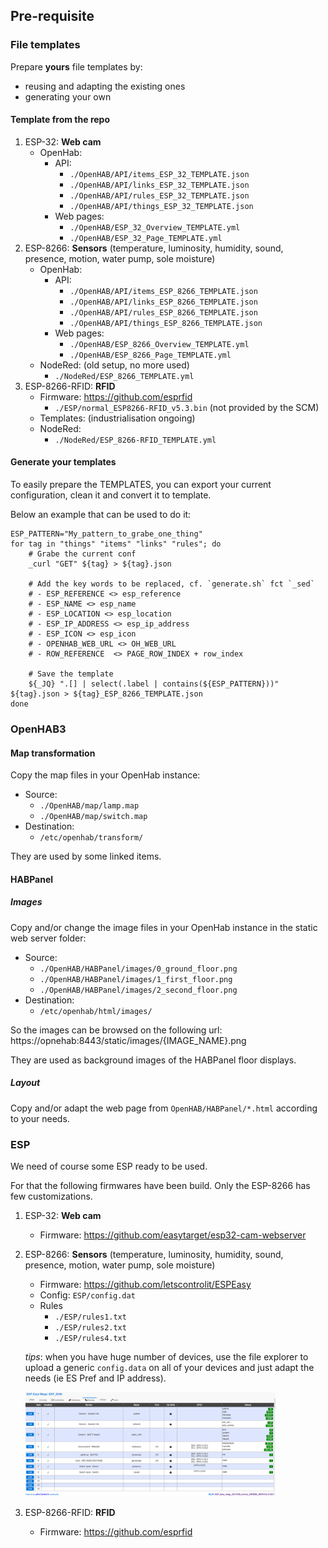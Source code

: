 ## Pre-requisite
### File templates
Prepare **yours** file templates by:
- reusing and adapting the existing ones
- generating your own

#### Template from the repo
1. ESP-32: **Web cam**
   - OpenHab:
       - API: 
           - `./OpenHAB/API/items_ESP_32_TEMPLATE.json`
           - `./OpenHAB/API/links_ESP_32_TEMPLATE.json`
           - `./OpenHAB/API/rules_ESP_32_TEMPLATE.json`
           - `./OpenHAB/API/things_ESP_32_TEMPLATE.json`
       - Web pages:
           - `./OpenHAB/ESP_32_Overview_TEMPLATE.yml`
           - `./OpenHAB/ESP_32_Page_TEMPLATE.yml`
2. ESP-8266: **Sensors** (temperature, luminosity, humidity, sound, presence, motion, water pump, sole moisture)
   - OpenHab:
       - API: 
           - `./OpenHAB/API/items_ESP_8266_TEMPLATE.json`
           - `./OpenHAB/API/links_ESP_8266_TEMPLATE.json`
           - `./OpenHAB/API/rules_ESP_8266_TEMPLATE.json`
           - `./OpenHAB/API/things_ESP_8266_TEMPLATE.json`
       - Web pages:
           - `./OpenHAB/ESP_8266_Overview_TEMPLATE.yml`
           - `./OpenHAB/ESP_8266_Page_TEMPLATE.yml`
   - NodeRed: (old setup, no more used)
       - `./NodeRed/ESP_8266_TEMPLATE.yml`
3. ESP-8266-RFID: **RFID**
    - Firmware: https://github.com/esprfid
        - `./ESP/normal_ESP8266-RFID_v5.3.bin` (not provided by the SCM)
    - Templates: (industrialisation ongoing)
    - NodeRed:
       - `./NodeRed/ESP_8266-RFID_TEMPLATE.yml`

#### Generate your templates
To easily prepare the TEMPLATES, you can export your current configuration, clean it and convert it to template.

Below an example that can be used to do it:
````commandline
ESP_PATTERN="My_pattern_to_grabe_one_thing"
for tag in "things" "items" "links" "rules"; do
    # Grabe the current conf
    _curl "GET" ${tag} > ${tag}.json
    
    # Add the key words to be replaced, cf. `generate.sh` fct `_sed`
    # - ESP_REFERENCE <> esp_reference
    # - ESP_NAME <> esp_name
    # - ESP_LOCATION <> esp_location
    # - ESP_IP_ADDRESS <> esp_ip_address
    # - ESP_ICON <> esp_icon
    # - OPENHAB_WEB_URL <> OH_WEB_URL
    # - ROW_REFERENCE  <> PAGE_ROW_INDEX + row_index
    
    # Save the template
    ${_JQ} ".[] | select(.label | contains(${ESP_PATTERN}))" ${tag}.json > ${tag}_ESP_8266_TEMPLATE.json
done
````

### OpenHAB3

#### Map transformation
Copy the map files in your OpenHab instance:
- Source:
  - `./OpenHAB/map/lamp.map`
  - `./OpenHAB/map/switch.map`
- Destination:
  - `/etc/openhab/transform/`

They are used by some linked items.

#### HABPanel

##### Images
Copy and/or change the image files in your OpenHab instance in the static web server folder:
- Source:
  - `./OpenHAB/HABPanel/images/0_ground_floor.png`
  - `./OpenHAB/HABPanel/images/1_first_floor.png`
  - `./OpenHAB/HABPanel/images/2_second_floor.png`
- Destination:
  - `/etc/openhab/html/images/`

So the images can be browsed on the following url: https://opnehab:8443/static/images/{IMAGE_NAME}.png

They are used as background images of the HABPanel floor displays.

##### Layout
Copy and/or adapt the web page from `OpenHAB/HABPanel/*.html` according to your needs.

### ESP
We need of course some ESP ready to be used.

For that the following firmwares have been build. Only the ESP-8266 has few customizations.
1. ESP-32: **Web cam** 
    - Firmware: https://github.com/easytarget/esp32-cam-webserver
2. ESP-8266: **Sensors** (temperature, luminosity, humidity, sound, presence, motion, water pump, sole moisture)
    - Firmware: https://github.com/letscontrolit/ESPEasy
    - Config: `ESP/config.dat`
    - Rules
        - `./ESP/rules1.txt`
        - `./ESP/rules2.txt`
        - `./ESP/rules4.txt`

    *tips*: when you have huge number of devices, use the file explorer to upload a generic `config.data` on all of 
your devices and just adapt the needs (ie ES Pref and IP address).

    <img src="./images/ESP-device_overview.png" alt="drawing" width="400"/>

3. ESP-8266-RFID: **RFID**
    - Firmware: https://github.com/esprfid
